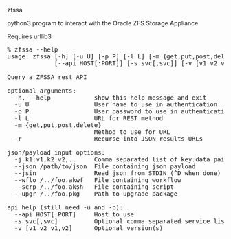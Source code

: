 zfssa

python3 program to interact with the Oracle ZFS Storage Appliance

Requires urllib3

<pre>
% zfssa --help
usage: zfssa [-h] [-u U] [-p P] [-l L] [-m {get,put,post,delete}] [-r] [-j k1:v1,k2:v2,.. | --json /path/to/json | --jsin | --wflo /../foo.akwf | --scrp /../foo.aksh | --upgr /../foo.pkg]
             [--api HOST[:PORT]] [-s svc[,svc]] [-v [v1 v2 v1,v2]]

Query a ZFSSA rest API

optional arguments:
  -h, --help            show this help message and exit
  -u U                  User name to use in authentication
  -p P                  User password to use in authentication
  -l L                  URL for REST method
  -m {get,put,post,delete}
                        Method to use for URL
  -r                    Recurse into JSON results URLs

json/payload input options:
  -j k1:v1,k2:v2,..     Comma separated list of key:data pairs
  --json /path/to/json  File containing json payload
  --jsin                Read json from STDIN (^D when done)
  --wflo /../foo.akwf   File containing workflow
  --scrp /../foo.aksh   File containing script
  --upgr /../foo.pkg    Path to upgrade package

api help (still need -u and -p):
  --api HOST[:PORT]     Host to use
  -s svc[,svc]          Optional comma separated service list
  -v [v1 v2 v1,v2]      Optional version(s)
</pre>
